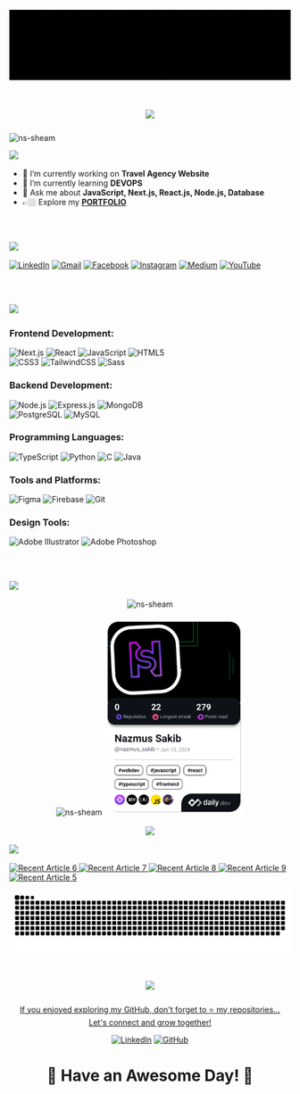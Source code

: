 <!--
[![MasterHead](https://repository-images.githubusercontent.com/588181932/e36ec678-7984-4cdd-8e4c-a3932772ff8e)](https://nazmussakib.dev/)
-->

[![MasterHead](https://raw.githubusercontent.com/NS-Sheam/NS-Sheam/main/assets/images/banners/dark-banner.gif)](https://nazmussakib.dev/)

<!--
<h1 align="center">Hi 👋, <br/> I am Nazmus Sakib</h1>
<h3 align="center">Full Stack Web Developer from Bangladesh</h3>
-->

<h1 align="center">
  <img src="https://readme-typing-svg.herokuapp.com?font=Fira+Code&size=40&duration=3000&pause=1000&center=true&vCenter=true&width=600&height=80&lines=Hi!+👋;Bienvenue+to+my+GitHub!;I'm+Nazmus+Sakib!;A+Web+Developer!">
</h1>

<!--
<img align="right" alt="Coding" width="400" src="https://cdn.dribbble.com/users/1162077/screenshots/3848914/programmer.gif">
-->



<p align="left"> 
  <img src="https://komarev.com/ghpvc/?username=ns-sheam&label=Profile%20views&color=0e75b6&style=flat" alt="ns-sheam" /> 
</p>

<p>
<img src="https://readme-typing-svg.herokuapp.com?font=Fira+Code&size=30&duration=3000&pause=1000&left=true&vCenter=true&width=400&height=30&lines=👀+Current+Overview">
</p>

- 🔭 I’m currently working on **Travel Agency Website**
- 🌱 I’m currently learning **DEVOPS**
- 💬 Ask me about **JavaScript, Next.js, React.js, Node.js, Database**
- 👉🏼 Explore my [**PORTFOLIO**](https://nazmussakib.dev/) 
</br>
</br>
<p align="left">
<img src="https://readme-typing-svg.herokuapp.com?font=Fira+Code&size=30&duration=3000&pause=1000&left=true&vCenter=true&width=700&height=30&lines=📬+Reach+Me+Out">
</p>

<div align="left">

<!--   <p>
    <a href="mailto:123sheamfeni@gmail.com" target="blank"><img align="center" src="https://i.ibb.co/tQspYyx/gmail.png" alt="nazmus sakib" height="40" width="35" /></a>
    <a href="https://www.facebook.com/nazmus.sheam.sakib" target="blank"><img align="center" src="https://raw.githubusercontent.com/rahuldkjain/github-profile-readme-generator/master/src/images/icons/Social/facebook.svg" alt="https://www.facebook.com/nazmus.sheam.sakib" height="40" width="30" /></a>
      <a href="https://linkedin.com/in/nazmus-sakib-sheam" target="blank"><img align="center" src="https://raw.githubusercontent.com/rahuldkjain/github-profile-readme-generator/master/src/images/icons/Social/linked-in-alt.svg" alt="nazmus-sakib-sheam" height="30" width="40" /></a>
  </p>
  <p>
    <a href="https://instagram.com/nazmus_sakib_sheam" target="blank"><img align="center" src="https://raw.githubusercontent.com/rahuldkjain/github-profile-readme-generator/master/src/images/icons/Social/instagram.svg" alt="nazmus_sakib_sheam" height="30" width="40" /></a>
    <a href="https://www.youtube.com/channel/UCdY7PHMDlimtznZZHBHlcHw" target="blank"><img align="center" src="https://raw.githubusercontent.com/rahuldkjain/github-profile-readme-generator/master/src/images/icons/Social/youtube.svg" alt="nazmus sakib" height="30" width="40" /></a>
  </p> -->

[![LinkedIn](https://img.shields.io/badge/LinkedIn-%230077B5.svg?style=for-the-badge&logo=linkedin&logoColor=white)](https://linkedin.com/in/nazmus-sakib-sheam)
[![Gmail](https://img.shields.io/badge/Gmail-D14836?style=for-the-badge&logo=gmail&logoColor=white)](mailto:123sheamfeni@gmail.com)
[![Facebook](https://img.shields.io/badge/Facebook-%231877F2.svg?style=for-the-badge&logo=facebook&logoColor=white)](https://www.facebook.com/nazmus.sheam.sakib)
[![Instagram](https://img.shields.io/badge/Instagram-%23E4405F.svg?style=for-the-badge&logo=instagram&logoColor=white)](https://instagram.com/nazmus_sakib_sheam)
[![Medium](https://img.shields.io/badge/Medium-%23000000.svg?style=for-the-badge&logo=medium&logoColor=white)](https://medium.com/@nazmus-sakib)
[![YouTube](https://img.shields.io/badge/YouTube-%23FF0000.svg?style=for-the-badge&logo=youtube&logoColor=white)](https://www.youtube.com/channel/UCdY7PHMDlimtznZZHBHlcHw)


</div>

</br>
</br>
<p align="left">
<img src="https://readme-typing-svg.herokuapp.com?font=Fira+Code&size=30&duration=3000&pause=1000&left=true&vCenter=true&width=700&height=30&lines=💻+Technologies+I+Know">
</p>
<!--
<p align="center">
  <a href="https://reactjs.org/" target="_blank" rel="noreferrer"> 
    <img src="https://raw.githubusercontent.com/devicons/devicon/master/icons/react/react-original-wordmark.svg" alt="react" width="40" height="40"/> 
  </a>
  <a href="https://developer.mozilla.org/en-US/docs/Web/JavaScript" target="_blank" rel="noreferrer"> 
    <img src="https://raw.githubusercontent.com/devicons/devicon/master/icons/javascript/javascript-original.svg" alt="javascript" width="40" height="40"/> 
  </a>
  <a href="https://www.w3.org/html/" target="_blank" rel="noreferrer"> 
    <img src="https://raw.githubusercontent.com/devicons/devicon/master/icons/html5/html5-original-wordmark.svg" alt="html5" width="40" height="40"/> 
  </a>
  <a href="https://www.w3schools.com/css/" target="_blank" rel="noreferrer"> 
    <img src="https://raw.githubusercontent.com/devicons/devicon/master/icons/css3/css3-original-wordmark.svg" alt="css3" width="40" height="40"/> 
  </a>
  <a href="https://tailwindcss.com/" target="_blank" rel="noreferrer">
    <img src="https://www.vectorlogo.zone/logos/tailwindcss/tailwindcss-icon.svg" alt="tailwind" width="40" height="40"/> 
  </a>
  <a href="https://www.python.org" target="_blank" rel="noreferrer"> 
    <img src="https://raw.githubusercontent.com/devicons/devicon/master/icons/python/python-original.svg" alt="python" width="40" height="40"/> 
  </a>
  <a href="https://nodejs.org" target="_blank" rel="noreferrer"> 
    <img src="https://raw.githubusercontent.com/devicons/devicon/master/icons/nodejs/nodejs-original-wordmark.svg" alt="nodejs" width="40" height="40"/> 
  </a> 
</p>
<p align="center">
  <a href="https://www.cprogramming.com/" target="_blank" rel="noreferrer"> 
    <img src="https://raw.githubusercontent.com/devicons/devicon/master/icons/c/c-original.svg" alt="c" width="40" height="40"/> 
  </a>
  <a href="https://expressjs.com" target="_blank" rel="noreferrer"> 
    <img src="https://raw.githubusercontent.com/devicons/devicon/master/icons/express/express-original-wordmark.svg" alt="express" width="40" height="40"/> 
  </a>
  <a href="https://www.mongodb.com/" target="_blank" rel="noreferrer"> 
    <img src="https://raw.githubusercontent.com/devicons/devicon/master/icons/mongodb/mongodb-original-wordmark.svg" alt="mongodb" width="40" height="40"/> 
  </a>
  <a href="https://www.figma.com/" target="_blank" rel="noreferrer"> 
    <img src="https://www.vectorlogo.zone/logos/figma/figma-icon.svg" alt="figma" width="40" height="40"/> 
  </a>
  <a href="https://firebase.google.com/" target="_blank" rel="noreferrer"> 
    <img src="https://www.vectorlogo.zone/logos/firebase/firebase-icon.svg" alt="firebase" width="40" height="40"/> 
  </a>
  <a href="https://git-scm.com/" target="_blank" rel="noreferrer"> 
    <img src="https://www.vectorlogo.zone/logos/git-scm/git-scm-icon.svg" alt="git" width="40" height="40"/> 
  </a>
  <a href="https://www.adobe.com/in/products/illustrator.html" target="_blank" rel="noreferrer"> 
    <img src="https://www.vectorlogo.zone/logos/adobe_illustrator/adobe_illustrator-icon.svg" alt="illustrator" width="40" height="40"/> 
  </a>
  <a href="https://www.java.com" target="_blank" rel="noreferrer"> 
    <img src="https://raw.githubusercontent.com/devicons/devicon/master/icons/java/java-original.svg" alt="java" width="40" height="40"/> 
  </a>
  <a href="https://www.photoshop.com/en" target="_blank" rel="noreferrer"> 
    <img src="https://raw.githubusercontent.com/devicons/devicon/master/icons/photoshop/photoshop-line.svg" alt="photoshop" width="40" height="40"/> 
  </a>
  <a href="https://sass-lang.com" target="_blank" rel="noreferrer"> 
    <img src="https://raw.githubusercontent.com/devicons/devicon/master/icons/sass/sass-original.svg" alt="sass" width="40" height="40"/> 
  </a>
</p>
-->

### Frontend Development:

<div align="left">

![Next.js](https://img.shields.io/badge/Next.js-%23000000.svg?style=for-the-badge&logo=next.js&logoColor=white)
![React](https://img.shields.io/badge/react-%2320232a.svg?style=for-the-badge&logo=react&logoColor=%2361DAFB)
![JavaScript](https://img.shields.io/badge/javascript-%23F7DF1E.svg?style=for-the-badge&logo=javascript&logoColor=black)
![HTML5](https://img.shields.io/badge/html5-%23E34F26.svg?style=for-the-badge&logo=html5&logoColor=white)  
![CSS3](https://img.shields.io/badge/css3-%231572B6.svg?style=for-the-badge&logo=css3&logoColor=white)
![TailwindCSS](https://img.shields.io/badge/tailwindcss-%2338B2AC.svg?style=for-the-badge&logo=tailwind-css&logoColor=white)
![Sass](https://img.shields.io/badge/Sass-%23CC6699.svg?style=for-the-badge&logo=sass&logoColor=white)

</div>

### Backend Development:

<div align="left">

![Node.js](https://img.shields.io/badge/node.js-6DA55F?style=for-the-badge&logo=node.js&logoColor=white)
![Express.js](https://img.shields.io/badge/express.js-%23404d59.svg?style=for-the-badge&logo=express&logoColor=%2361DAFB)
![MongoDB](https://img.shields.io/badge/MongoDB-%234ea94b.svg?style=for-the-badge&logo=mongodb&logoColor=white)  
![PostgreSQL](https://img.shields.io/badge/PostgreSQL-%2300477B.svg?style=for-the-badge&logo=postgresql&logoColor=white) 
![MySQL](https://img.shields.io/badge/MySQL-%234479A1.svg?style=for-the-badge&logo=mysql&logoColor=white)  

</div>


### Programming Languages:

<div align="left">

![TypeScript](https://img.shields.io/badge/TypeScript-%23007ACC.svg?style=for-the-badge&logo=typescript&logoColor=white)
![Python](https://img.shields.io/badge/python-%233776AB.svg?style=for-the-badge&logo=python&logoColor=white)
![C](https://img.shields.io/badge/C-%2300599C.svg?style=for-the-badge&logo=c&logoColor=white) 
![Java](https://img.shields.io/badge/Java-%23ED8B00.svg?style=for-the-badge&logo=java&logoColor=white)

</div>


### Tools and Platforms:

<div align="left">

![Figma](https://img.shields.io/badge/figma-%23F24E1E.svg?style=for-the-badge&logo=figma&logoColor=white)
![Firebase](https://img.shields.io/badge/firebase-%23039BE5.svg?style=for-the-badge&logo=firebase)
![Git](https://img.shields.io/badge/git-%23F05033.svg?style=for-the-badge&logo=git&logoColor=white)

</div>


### Design Tools:

<div align="left">

![Adobe Illustrator](https://img.shields.io/badge/Adobe%20Illustrator-%23FF9A00.svg?style=for-the-badge&logo=adobeillustrator&logoColor=white)
![Adobe Photoshop](https://img.shields.io/badge/Adobe%20Photoshop-%2331A8FF.svg?style=for-the-badge&logo=adobephotoshop&logoColor=white)

</div>



</br>
</br>
<p align="left">
<img src="https://readme-typing-svg.herokuapp.com?font=Fira+Code&size=30&duration=3000&pause=1000&left=true&vCenter=true&width=700&height=30&lines=📊+Current+Stats">
</p>

<div align="center">
  <img width="700px" src="https://github-readme-stats.vercel.app/api?username=ns-sheam&show_icons=true&locale=en&theme=chartreuse-dark&rank_icon=github&disable_animations=false&title_color=bfd200&text_color=ffffff&border_radius=12.5&icon_color=ffffff&ring_color=bfd200" alt="ns-sheam" />
<br/>
<br/>
  <img width="350px" src="https://github-readme-stats.vercel.app/api/top-langs?username=ns-sheam&show_icons=true&locale=en&theme=chartreuse-dark&disable_animations=false&title_color=bfd200&text_color=ffffff&icon_color=ffffff" alt="ns-sheam" />
  <a href="https://app.daily.dev/nazmus_sakib"><img src="./devcard.png?type=wide&r=3zf" width="250" alt="Nazmus Sakib's Dev Card"/></a>
  <br/>
  <br/>
  <img width="60%" src="https://github-readme-streak-stats.herokuapp.com/?user=ns-sheam&theme=react&hide_border=true&background=0D1117&stroke=0D1117&fire=FF1CF7&sideLabels=00F0FF&currStreakNum=FF1CF7&ring=FF1CF7&currStreakLabel=FF1CF7&sideNums=00F0FF" />
</div>




<p align="left">
<img src="https://readme-typing-svg.herokuapp.com?font=Fira+Code&size=30&duration=3000&pause=1000&left=true&vCenter=true&width=700&height=30&lines=📰+Recent+Blogs">
</p>

<p align="left">
  
  <a target="_blank" href="https://github-readme-medium-recent-article.vercel.app/medium/@nazmus-sakib/6"><img src="https://github-readme-medium-recent-article.vercel.app/medium/@nazmus-sakib/6" alt="Recent Article 6"> 
  <a target="_blank" href="https://github-readme-medium-recent-article.vercel.app/medium/@nazmus-sakib/7"><img src="https://github-readme-medium-recent-article.vercel.app/medium/@nazmus-sakib/7" alt="Recent Article 7"> 
  <a target="_blank" href="https://github-readme-medium-recent-article.vercel.app/medium/@nazmus-sakib/8"><img src="https://github-readme-medium-recent-article.vercel.app/medium/@nazmus-sakib/8" alt="Recent Article 8"> 
  <a target="_blank" href="https://github-readme-medium-recent-article.vercel.app/medium/@nazmus-sakib/9"><img src="https://github-readme-medium-recent-article.vercel.app/medium/@nazmus-sakib/9" alt="Recent Article 9"> 
  <a target="_blank" href="https://github-readme-medium-recent-article.vercel.app/medium/@nazmus-sakib/5"><img src="https://github-readme-medium-recent-article.vercel.app/medium/@nazmus-sakib/5" alt="Recent Article 5"> 
    
</p>


![snake gif](https://github.com/NS-Sheam/NS-Sheam/blob/output/github-snake-dark.svg)
<h1 align="center">
  <img src="https://readme-typing-svg.herokuapp.com?font=Fira+Code&size=40&duration=3000&pause=1000&center=true&vCenter=true&width=600&height=80&lines=Thanks+for+Visiting!+🙏;Let's+Connect;And+Collaborate!;Follow+Me+on+GitHub!;Connect+on+LinkedIn!">
</h1>

<p align="center">
  If you enjoyed exploring my GitHub, don't forget to ⭐️ my repositories...<br />
  Let's connect and grow together!
</p>

<div align="center">
  
  [![LinkedIn](https://img.shields.io/badge/Connect%20on%20LinkedIn-%230077B5.svg?style=for-the-badge&logo=linkedin&logoColor=white)](https://linkedin.com/in/nazmus-sakib-sheam)
  [![GitHub](https://img.shields.io/badge/Follow%20on%20GitHub-%23121011.svg?style=for-the-badge&logo=github&logoColor=white)](https://github.com/ns-sheam)
</div>

<h1 align="center">🌟 Have an Awesome Day! 🚀</h1>
